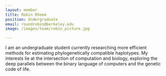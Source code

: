 ```yaml
---
layout: member
title: Robin Rheem
position: Undergraduate
email: roundrobin@berkeley.edu
image: /images/team/robin_picture.jpg

---
```


I am an undergraduate student currently researching more efficient methods for estimating phylogenetically compatible haplotypes. My interests lie at the intersection of computation and biology, exploring the deep parallels between the binary language of computers and the genetic code of life.
